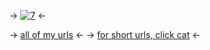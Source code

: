 -> [![7](https://cdn.discordapp.com/attachments/852782813186490408/1116148425281519646/IMG_8617.gif)](shorturls) <-

-> [all of my urls](https://rentry.co/angelstruck) <-
-> [for short urls, click cat](https://rentry.co/07777) <-
